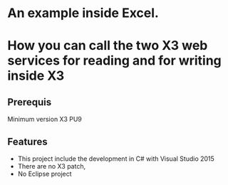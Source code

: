 # An example inside Excel.
# How you can call the two X3 web services for reading and for writing inside X3

## Prerequis

Minimum version X3 PU9

## Features


* This project include the development in C# with Visual Studio 2015
* There are no X3 patch, 
* No Eclipse project


